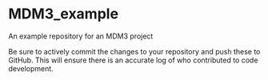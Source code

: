# MDM3_example
An example repository for an MDM3 project

Be sure to actively commit the changes to your repository and push these to GitHub.
This will ensure there is an accurate log of who contributed to code development.
